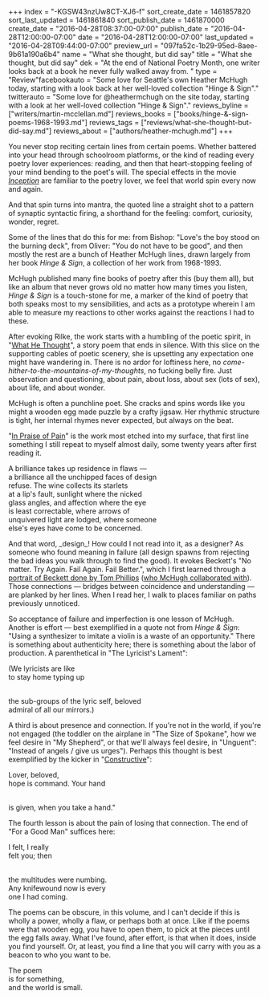 +++
index = "-KGSW43nzUw8CT-XJ6-f"
sort_create_date = 1461857820
sort_last_updated = 1461861840
sort_publish_date = 1461870000
create_date = "2016-04-28T08:37:00-07:00"
publish_date = "2016-04-28T12:00:00-07:00"
date = "2016-04-28T12:00:00-07:00"
last_updated = "2016-04-28T09:44:00-07:00"
preview_url = "097fa52c-1b29-95ed-8aee-9b61a190a6b4"
name = "What she thought, but did say"
title = "What she thought, but did say"
dek = "At the end of National Poetry Month, one writer looks back at a book he never fully walked away from. "
type = "Review"facebookauto = "Some love for Seattle's own Heather McHugh today, starting with a look back at her well-loved collection \"Hinge & Sign\"."
twitterauto = "Some love for @heathermchugh on the site today, starting with a look at her well-loved collection \"Hinge & Sign\"."
reviews_byline = ["writers/martin-mcclellan.md"]
reviews_books = ["books/hinge-&-sign-poems-1968-1993.md"]
reviews_tags = ["reviews/what-she-thought-but-did-say.md"]
reviews_about = ["authors/heather-mchugh.md"]
+++

You never stop reciting certain lines from certain poems. Whether battered into your head through schoolroom platforms, or the kind of reading every poetry lover experiences: reading, and then that heart-stopping feeling of your mind bending to the poet's will. The special effects in the movie <a href="http://www.imdb.com/title/tt1375666/" title="Inception (2010) - IMDb">_Inception_</a> are familiar to the poetry lover, we feel that world spin every now and again.

And that spin turns into mantra, the quoted line a straight shot to a pattern of synaptic syntactic firing, a shorthand for the feeling: comfort, curiosity, wonder, regret.

Some of the lines that do this for me: from Bishop: "Love's the boy stood on the burning deck", from Oliver: "You do not have to be good", and then mostly the rest are a bunch of Heather McHugh lines, drawn largely from her book _Hinge &amp; Sign_, a collection of her work from 1968-1993. 

McHugh published many fine books of poetry after this (buy them all), but like an album that never grows old no matter how many times you listen, _Hinge &amp; Sign_ is a touch-stone for me, a marker of the kind of poetry that both speaks most to my sensibilities, and acts as a prototype wherein I am able to measure my reactions to other works against the reactions I had to these. 

After evoking Rilke, the work starts with a humbling of the poetic spirit, in "<a href="http://www.poetryfoundation.org/poems-and-poets/poems/detail/50609" title="What He Thought - Poetry Foundation">What He Thought</a>", a story poem that ends in silence. With this slice on the supporting cables of poetic scenery, she is upsetting any expectation one might have wandering in. There is no ardor for loftiness here, no _come-hither-to-the-mountains-of-my-thoughts_, no fucking belly fire. Just observation and questioning, about pain, about loss, about sex (lots of sex), about life, and about wonder. 

McHugh is often a punchline poet. She cracks and spins words like you might a wooden egg made puzzle by a crafty jigsaw. Her rhythmic structure is tight, her internal rhymes never expected, but always on the beat. 

"<a href="http://www.poetryfoundation.org/poems-and-poets/poems/detail/43302" title="In Praise of Pain - Poetry Foundation">In Praise of Pain</a>" is the work most etched into my surface, that first line something I still repeat to myself almost daily, some twenty years after first reading it. 

<p class="noindent inside-poem">
A brilliance takes up residence in flaws &mdash;<br>
a brilliance all the unchipped faces of design<br>
refuse. The wine collects its starlets<br>
at a lip's fault, sunlight where the nicked<br>
glass angles, and affection where the eye<br>
is least correctable, where arrows of<br>
unquivered light are lodged, where someone<br>
else's eyes have come to be concerned. 
</p>

<p class="noindent">And that word, _design_! How could I not read into it, as a designer? As someone who found meaning in failure (all design spawns from rejecting the bad ideas you walk through to find the good). It evokes Beckett's "No matter. Try Again. Fail Again. Fail Better.", which I first learned through a <a href="http://www.tomphillips.co.uk/works/portraits/item/5434-samuel-beckett" title="Tom Phillips - Samuel Beckett">portrait of Beckett done by Tom Phillips</a> (<a href="http://www.tomphillips.co.uk/works/artists-books/item/5292-where-are-they-now" title="Tom Phillips - Where Are They Now?">who McHugh collaborated with</a>). Those connections &mdash; bridges between coincidence and understanding &mdash; are planked by her lines. When I read her, I walk to places familiar on paths previously unnoticed.</p>

So acceptance of failure and imperfection is one lesson of McHugh. Another is effort &mdash; best exemplified in a quote not from _Hinge &amp; Sign_: "Using a synthesizer to imitate a violin is a waste of an opportunity." There is something about authenticity here; there is something about the labor of production. A parenthetical in "The Lyricist's Lament":

<p class="noindent inside-poem">
(We lyricists are like<br>
to stay home typing up<br><br>

the sub-groups of the lyric self, beloved<br>
admiral of all our mirrors.)
</p>

<p class="noindent">A third is about presence and connection. If you're not in the world, if you're not engaged (the toddler on the airplane in "The Size of Spokane", how we feel desire in "My Shepherd", or that we'll always feel desire, in "Unguent": "Instead of angels / give us urges"). Perhaps this thought is best exemplified by the kicker in "<a href="http://www.poetryfoundation.org/poems-and-poets/poems/detail/43306" title="Constructive - Poetry Foundation">Constructive</a>":</p>

<p class="noindent inside-poem">
Lover, beloved,<br>
hope is command. Your hand<br><br>

is given, when you take a hand."
</p>

<p class="noindent">The fourth lesson is about the pain of losing that connection. The end of "For a Good Man" suffices here:</p>

<p class="noindent inside-poem">
I felt, I really<br>
felt you; then<br><br>

the multitudes were numbing.<br> 
Any knifewound now is every<br>
one I had coming.
</p>

<div class="break"></div>

<p class="noindent">The poems can be obscure, in this volume, and I can't decide if this is wholly a power, wholly a flaw, or perhaps both at once. Like if the poems were that wooden egg, you have to open them, to pick at the pieces until the egg falls away. What I've found, after effort, is that when it does, inside you find yourself. Or, at least, you find a line that you will carry with you as a beacon to who you want to be.</p>

<p class="noindent inside-poem">
The poem<br>
is for something,<br>
and the world is small.
</p>